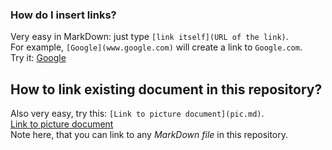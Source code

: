 ### How do I insert links?

Very easy in MarkDown: just type `[link itself](URL of the link)`.  
For example, `[Google](www.google.com)` will create a link to `Google.com`.  
Try it: [Google](www.google.com)  

## How to link existing document in this repository?

Also very easy, try this: `[Link to picture document](pic.md)`.  
[Link to picture document](pic.md)  
Note here, that you can link to any *MarkDown file* in this repository.  
